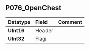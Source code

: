 ## P076\_OpenChest ##
| **Datatype** | **Field** | **Comment** |
|:-------------|:----------|:------------|
| **UInt16** | Header |  |
| **UInt32** | Flag |  |